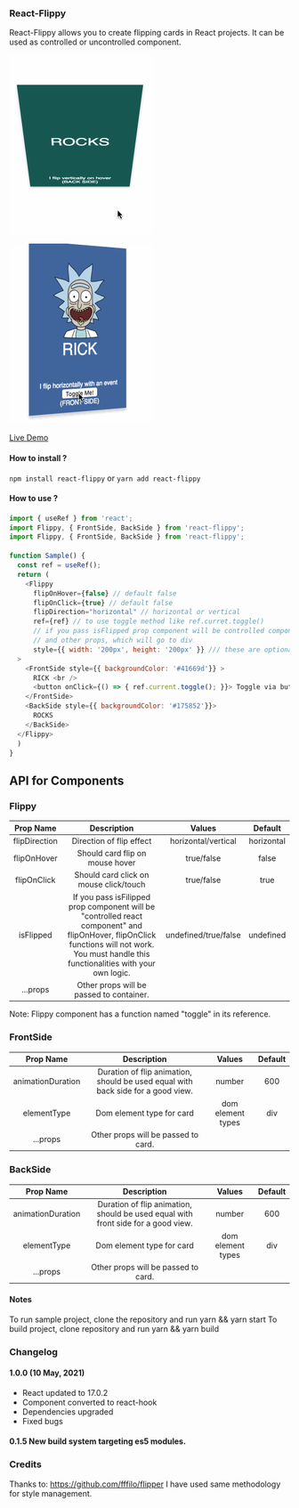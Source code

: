 ### React-Flippy


React-Flippy allows you to create flipping cards in React projects. 
It can be used as controlled or uncontrolled component.

![Vertical](hover_flippy.gif)

![Horizontal](toggle_flippy.gif)


[Live Demo](http://flippy.sbaydin.com "Live Demo")


#### How to install ?

`npm install react-flippy` or `yarn add react-flippy`

#### How to use ?

```javascript
import { useRef } from 'react';
import Flippy, { FrontSide, BackSide } from 'react-flippy';
import Flippy, { FrontSide, BackSide } from 'react-flippy';

function Sample() {
  const ref = useRef();
  return (
    <Flippy
      flipOnHover={false} // default false
      flipOnClick={true} // default false
      flipDirection="horizontal" // horizontal or vertical
      ref={ref} // to use toggle method like ref.curret.toggle()
      // if you pass isFlipped prop component will be controlled component.
      // and other props, which will go to div
      style={{ width: '200px', height: '200px' }} /// these are optional style, it is not necessary
  >
    <FrontSide style={{ backgroundColor: '#41669d'}} >
      RICK <br />
      <button onClick={() => { ref.current.toggle(); }}> Toggle via button</button>
    </FrontSide>
    <BackSide style={{ backgroundColor: '#175852'}}>
      ROCKS
    </BackSide>
  </Flippy>
  )
}

```

## API for Components

### Flippy
| Prop Name | Description   | Values  | Default   |
| :------------: | :------------: | :------------: | :------------: |
|  flipDirection | Direction of flip effect  |  horizontal/vertical | horizontal|
|  flipOnHover | Should card flip on mouse hover  |  true/false  |  false  |
|  flipOnClick   | Should card click on mouse click/touch  | true/false   | true  |
|  isFlipped   |  If you pass isFilipped prop component will be "controlled react component" and flipOnHover, flipOnClick functions will not work. You must handle this functionalities with your own logic.   | undefined/true/false   | undefined  |
| ...props   | Other props will be passed to container.  |   |   |

Note: Flippy component has a function named "toggle" in its reference.

### FrontSide

| Prop Name | Description   | Values  | Default   |
| :------------: | :------------: | :------------: | :------------: |
|  animationDuration | Duration of flip animation, should be used equal with back side for a good view.  |  number | 600 |
|  elementType | Dom element type for card  | dom element types  |  div  |
| ...props   | Other props will be passed to card.  |   |   |


### BackSide

| Prop Name | Description   | Values  | Default   |
| :------------: | :------------: | :------------: | :------------: |
|  animationDuration | Duration of flip animation, should be used equal with front side for a good view.  |  number | 600 |
|  elementType | Dom element type for card  | dom element types  |  div  |
| ...props   | Other props will be passed to card.  |   |   |


#### Notes

To run sample project, clone the repository and run yarn && yarn start
To build project, clone repository and run yarn && yarn build


### Changelog
#### 1.0.0 (10 May, 2021)
- React updated to 17.0.2
- Component converted to react-hook
- Dependencies upgraded
- Fixed bugs
#### 0.1.5 New build system targeting es5 modules. 

### Credits

Thanks to: https://github.com/fffilo/flipper I have used same methodology for style management. 
